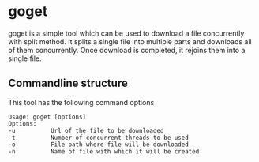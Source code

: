 # goget

goget is a simple tool which can be used to download a file concurrently with split method.
It splits a single file into multiple parts and downloads all of them concurrently. Once download
is completed, it rejoins them into a single file.

## Commandline structure
This tool has the following command options
```shell
Usage: goget [options]
Options:
-u          Url of the file to be downloaded
-t          Number of concurrent threads to be used
-o          File path where file will be downloaded
-n          Name of file with which it will be created
```